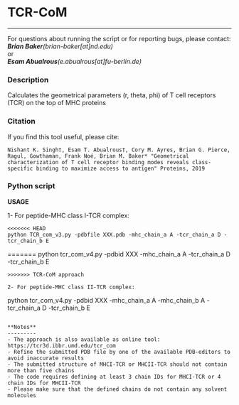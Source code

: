 # TCR-CoM
---------
For questions about running the script or for reporting bugs, please contact:<br/>
   *__Brian Baker__(brian-baker[at]nd.edu)*<br/>
or<br/>
   *__Esam Abualrous__(e.abualrous[at]fu-berlin.de)*<br/>

### Description
   Calculates the geometrical parameters (r, theta, phi) of T cell receptors (TCR) on the top of MHC proteins

### Citation
If you find this tool useful, please cite:
```
Nishant K. Singh†, Esam T. Abualrous†, Cory M. Ayres, Brian G. Pierce, Ragul, Gowthaman, Frank Noé, Brian M. Baker* "Geometrical characterization of T cell receptor binding modes reveals class-specific binding to maximize access to antigen" Proteins, 2019
```

### Python script
__USAGE__

1- For peptide-MHC class I-TCR complex:
```
<<<<<<< HEAD
python TCR_com_v3.py -pdbfile XXX.pdb -mhc_chain_a A -tcr_chain_a D -tcr_chain_b E
``` 
=======
python tcr_com_v4.py -pdbid XXX -mhc_chain_a A -tcr_chain_a D -tcr_chain_b E
```
>>>>>>> TCR-CoM approach

2- For peptide-MHC class II-TCR complex:
```
python tcr_com_v4.py -pdbid XXX -mhc_chain_a A -mhc_chain_b A -tcr_chain_a D -tcr_chain_b E
```

**Notes**
---------
- The approach is also available as online tool: https://tcr3d.ibbr.umd.edu/tcr_com
- Refine the submitted PDB file by one of the available PDB-editors to avoid inaccurate results
- The submitted structure of MHCI-TCR or MHCII-TCR should not contain more than five chains
- The code requires defining at least 3 chain IDs for MHCI-TCR or 4 chain IDs for MHCII-TCR
- Please make sure that the defined chains do not contain any solvent molecules
